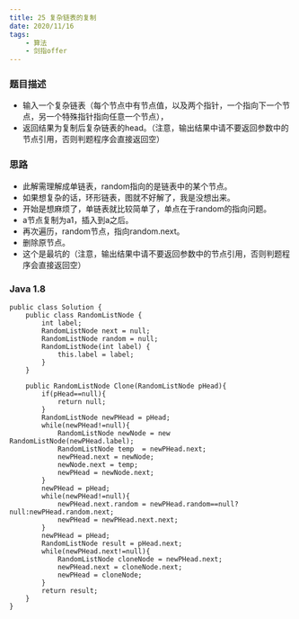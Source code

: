 ```yaml
---
title: 25 复杂链表的复制
date: 2020/11/16
tags: 
    - 算法
    - 剑指offer
---
```


### 题目描述
- 输入一个复杂链表（每个节点中有节点值，以及两个指针，一个指向下一个节点，另一个特殊指针指向任意一个节点），
- 返回结果为复制后复杂链表的head。（注意，输出结果中请不要返回参数中的节点引用，否则判题程序会直接返回空）
<!-- more -->

### 思路
- 此解需理解成单链表，random指向的是链表中的某个节点。
- 如果想复杂的话，环形链表，图就不好解了，我是没想出来。
- 开始是想麻烦了，单链表就比较简单了，单点在于random的指向问题。
- a节点复制为a1，插入到a之后。
- 再次遍历，random节点，指向random.next。
- 删除原节点。
- 这个是最坑的（注意，输出结果中请不要返回参数中的节点引用，否则判题程序会直接返回空）
### Java 1.8

```
public class Solution {
    public class RandomListNode {
        int label;
        RandomListNode next = null;
        RandomListNode random = null;
        RandomListNode(int label) {
            this.label = label;
        }
    }

    public RandomListNode Clone(RandomListNode pHead){
        if(pHead==null){
            return null;
        }
        RandomListNode newPHead = pHead;
        while(newPHead!=null){
            RandomListNode newNode = new RandomListNode(newPHead.label);
            RandomListNode temp  = newPHead.next;
            newPHead.next = newNode;
            newNode.next = temp;
            newPHead = newNode.next;
        }
        newPHead = pHead;
        while(newPHead!=null){
            newPHead.next.random = newPHead.random==null?null:newPHead.random.next;
            newPHead = newPHead.next.next;
        }
        newPHead = pHead;
        RandomListNode result = pHead.next;
        while(newPHead.next!=null){
            RandomListNode cloneNode = newPHead.next;
            newPHead.next = cloneNode.next;
            newPHead = cloneNode;
        }
        return result;
    }
}
```
